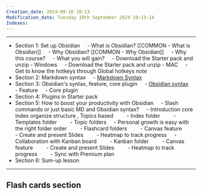 ```yaml
---
Creation_date: 2024-09-10 10:13
Modification_date: Tuesday 10th September 2024 10:13:14
Indexes:
---
```


----
- Section 1: Set up Obsidian
    - What is Obsidian? [[COMMON - What is Obsidian]]
    - Why Obsidian? [[COMMON -  Why Obsidian]]
    - Why this course?
    - What you will gain?
    - Download the Starter pack and unzip - Windows
    - Download the Starter pack and unzip - MAC
    - Get to know the hotkeys through Global hotkeys note
- Section 2: Markdown syntax
    - [Markdown Syntax](https://www.markdownguide.org/basic-syntax/)
- Section 3: Obsidian's syntax, feature, core plugin
    - [Obsidian syntax](https://help.obsidian.md/Editing+and+formatting/Basic+formatting+syntax)
    - Feature
    - Core plugin
- Section 4: Plugins in Starter pack
- Section 5: How to boost your productivity with Obsidian
    - Slash commands or just basic MD and Obsidian syntax?
    - Introduction core Index organize structure , Topics based
        - Index folder
        - Templates folder
        - Topic folders
    - Personal growth is easy with the right folder order
        - Flashcard folders
        - Canvas feature
        - Create and present Slides
        - Heatmap to track progress
    - Collaboration with Kanban board
        - Kanban folder
        - Canvas feature
        - Create and present Slides
        - Heatmap to track progress
        - Sync with Premium plan
- Section 6: Sum-up lesson



















---
## Flash cards section

